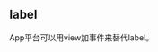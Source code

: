 ## label

<!-- UTSCOMJSON.label.description -->

<!-- UTSCOMJSON.label.compatibility -->

App平台可以用view加事件来替代label。

<!-- UTSCOMJSON.label.attribute -->

<!-- UTSCOMJSON.label.event -->

<!-- UTSCOMJSON.label.component_type -->

<!-- UTSCOMJSON.label.children -->

<!-- UTSCOMJSON.label.example -->

<!-- UTSCOMJSON.label.reference -->

